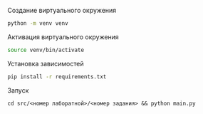 Создание виртуального окружения
```bash
python -m venv venv
```

Активация виртуального окружения
```bash
source venv/bin/activate
```

Установка зависимостей
```bash
pip install -r requirements.txt
```

Запуск
```
cd src/<номер лаборатной>/<номер задания> && python main.py
```